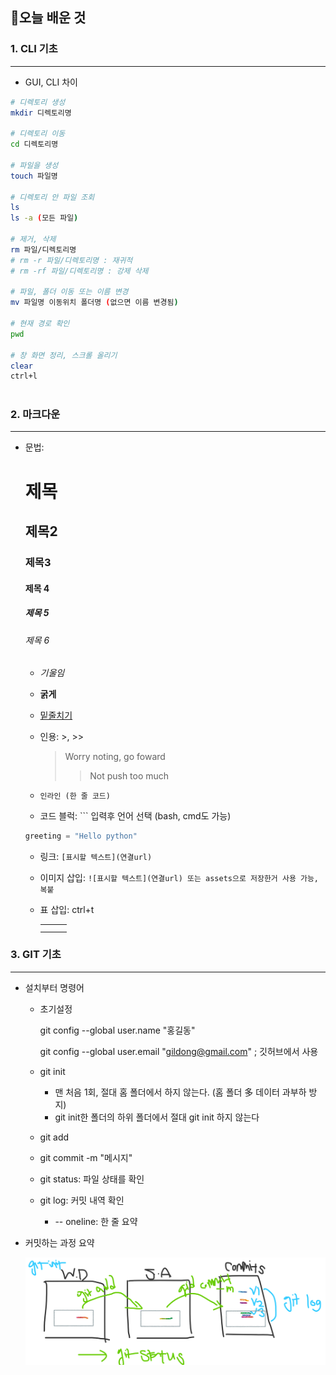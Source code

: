 ## 📑오늘 배운 것

### 1. CLI 기초

---

- GUI, CLI 차이

```bash
# 디렉토리 생성
mkdir 디렉토리명

# 디렉토리 이동
cd 디렉토리명

# 파일을 생성
touch 파일명

# 디렉토리 안 파일 조회
ls
ls -a (모든 파일)

# 제거, 삭제
rm 파일/디렉토리명
# rm -r 파일/디렉토리명 : 재귀적
# rm -rf 파일/디렉토리명 : 강제 삭제

# 파일, 폴더 이동 또는 이름 변경
mv 파일명 이동위치 폴더명 (없으면 이름 변경됨)

# 현재 경로 확인
pwd

# 창 화면 정리, 스크롤 올리기
clear
ctrl+l



```



### 2. 마크다운

---

- 문법: 

  # 제목

  ## 제목2
  ### 제목3
  #### 제목 4
  ##### 제목 5
  ###### 제목 6

  - *기울임*

  - **굵게**

  - <u>밑줄치기</u>

  - 인용: >, >>

    > Worry noting, go foward
    >
    > > Not push too much

  - `인라인 (한 줄 코드)`

  - 코드 블럭: ``` 입력후 언어 선택 (bash, cmd도 가능)

  ```python
  greeting = "Hello python"
  ```

  - 링크: `[표시할 텍스트](연결url)`

  - 이미지 삽입: `![표시할 텍스트](연결url) 또는 assets으로 저장한거 사용 가능, 복붙`

  - 표 삽입: ctrl+t

    |      |      |      |
    | ---- | ---- | ---- |
    |      |      |      |
    |      |      |      |

### 3. GIT 기초

___

- 설치부터 명령어

  - 초기설정

    git config --global user.name "홍길동"

    git config --global user.email "gildong@gmail.com" ; 깃허브에서 사용

  - git init

    - 맨 처음 1회, 절대 홈 폴더에서 하지 않는다. (홈 폴더 多 데이터 과부하 방지)
    - git init한 폴더의 하위 폴더에서 절대 git init 하지 않는다

  - git add

  - git commit -m "메시지"

  - git status: 파일 상태를 확인

  - git log: 커밋 내역 확인

    - -- oneline: 한 줄 요약

    

- 커밋하는 과정 요약

  <img src="Day_0223.assets/image-20220224094035989.png" alt="image-20220224094035989" style="zoom:80%;" />

  